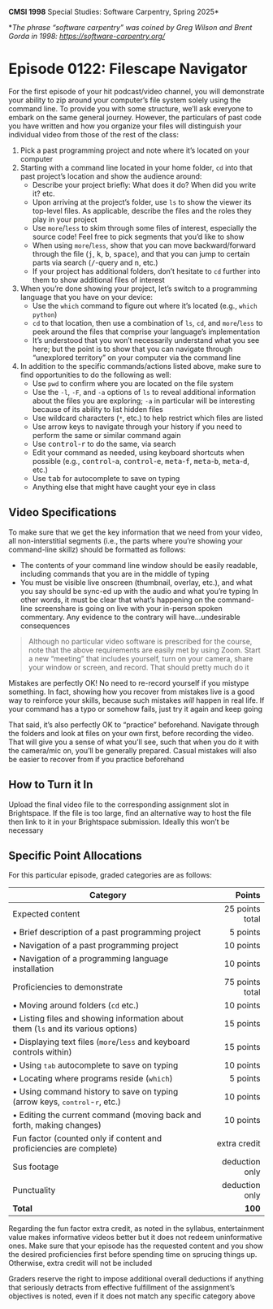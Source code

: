 **CMSI 1998** Special Studies: Software Carpentry, Spring 2025*

*_The phrase “software carpentry” was coined by Greg Wilson and Brent Gorda in 1998:
https://software-carpentry.org/_

# Episode 0122: Filescape Navigator
For the first episode of your hit podcast/video channel, you will demonstrate your ability to zip around your computer’s file system solely using the command line. To provide you with some structure, we’ll ask everyone to embark on the same general journey. However, the particulars of past code you have written and how you organize your files will distinguish your individual video from those of the rest of the class:
1. Pick a past programming project and note where it’s located on your computer
2. Starting with a command line located in your home folder, `cd` into that past project’s location and show the audience around:
   * Describe your project briefly: What does it do? When did you write it? etc.
   * Upon arriving at the project’s folder, use `ls` to show the viewer its top-level files. As applicable, describe the files and the roles they play in your project
   * Use `more`/`less` to skim through some files of interest, especially the source code! Feel free to pick segments that you’d like to show
   * When using `more`/`less`, show that you can move backward/forward through the file (<kbd>j</kbd>, <kbd>k</kbd>, <kbd>b</kbd>, <kbd>space</kbd>), and that you can jump to certain parts via search (<kbd>/</kbd>-query and <kbd>n</kbd>, etc.)
   * If your project has additional folders, don’t hesitate to `cd` further into them to show additional files of interest
3. When you’re done showing your project, let’s switch to a programming language that you have on your device:
   * Use the `which` command to figure out where it’s located (e.g., `which python`)
   * `cd` to that location, then use a combination of `ls`, `cd`, and `more`/`less` to peek around the files that comprise your language’s implementation
   * It’s understood that you won’t necessarily understand what you see here; but the point is to show that you can navigate through “unexplored territory” on your computer via the command line
4. In addition to the specific commands/actions listed above, make sure to find opportunities to do the following as well:
   * Use `pwd` to confirm where you are located on the file system
   * Use the `-l`, `-F`, and `-a` options of `ls` to reveal additional information about the files you are exploring; `-a` in particular will be interesting because of its ability to list hidden files
   * Use wildcard characters (`*`, etc.) to help restrict which files are listed
   * Use arrow keys to navigate through your history if you need to perform the same or similar command again
   * Use <kbd>control</kbd>-<kbd>r</kbd> to do the same, via search
   * Edit your command as needed, using keyboard shortcuts when possible (e.g., <kbd>control</kbd>-<kbd>a</kbd>, <kbd>control</kbd>-<kbd>e</kbd>, <kbd>meta</kbd>-<kbd>f</kbd>, <kbd>meta</kbd>-<kbd>b</kbd>, <kbd>meta</kbd>-<kbd>d</kbd>, etc.)
   * Use <kbd>tab</kbd> for autocomplete to save on typing
   * Anything else that might have caught your eye in class

## Video Specifications
To make sure that we get the key information that we need from your video, all non-interstitial segments (i.e., the parts where you’re showing your command-line skillz) should be formatted as follows:
* The contents of your command line window should be easily readable, including commands that you are in the middle of typing
* You must be visible live onscreen (thumbnail, overlay, etc.), and what you say should be sync-ed up with the audio and what you’re typing
In other words, it must be clear that what’s happening on the command-line screenshare is going on live with your in-person spoken commentary. Any evidence to the contrary will have…undesirable consequences

> Although no particular video software is prescribed for the course, note that the above requirements are easily met by using Zoom. Start a new “meeting” that includes yourself, turn on your camera, share your window or screen, and record. That should pretty much do it

Mistakes are perfectly OK! No need to re-record yourself if you mistype something. In fact, showing how you recover from mistakes live is a good way to reinforce your skills, because such mistakes _will_ happen in real life. If your command has a typo or somehow fails, just try it again and keep going

That said, it’s also perfectly OK to “practice” beforehand. Navigate through the folders and look at files on your own first, before recording the video. That will give you a sense of what you’ll see, such that when you do it with the camera/mic on, you’ll be generally prepared. Casual mistakes will also be easier to recover from if you practice beforehand

## How to Turn it In
Upload the final video file to the corresponding assignment slot in Brightspace. If the file is too large, find an alternative way to host the file then link to it in your Brightspace submission. Ideally this won’t be necessary

## Specific Point Allocations
For this particular episode, graded categories are as follows:

| Category | Points |
| -------- | -----: |
| Expected content | 25 points total |
| • Brief description of a past programming project | 5 points |
| • Navigation of a past programming project | 10 points |
| • Navigation of a programming language installation | 10 points |
| Proficiencies to demonstrate | 75 points total |
| • Moving around folders (`cd` etc.) | 10 points |
| • Listing files and showing information about them (`ls` and its various options) | 15 points |
| • Displaying text files (`more`/`less` and keyboard controls within) | 15 points |
| • Using <kbd>tab</kbd> autocomplete to save on typing | 10 points |
| • Locating where programs reside (`which`) | 5 points |
| • Using command history to save on typing (arrow keys, <kbd>control</kbd>-<kbd>r</kbd>, etc.) | 10 points |
| • Editing the current command (moving back and forth, making changes) | 10 points |
| Fun factor (counted only if content and proficiencies are complete) | extra credit |
| Sus footage | deduction only |
| Punctuality | deduction only |
| **Total** | **100** |

Regarding the fun factor extra credit, as noted in the syllabus, entertainment value makes informative videos better but it does not redeem uninformative ones. Make sure that your episode has the requested content and you show the desired proficiencies first before spending time on sprucing things up. Otherwise, extra credit will not be included

Graders reserve the right to impose additional overall deductions if anything that seriously detracts from effective fulfillment of the assignment’s objectives is noted, even if it does not match any specific category above
